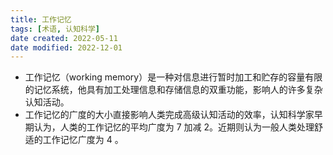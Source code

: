 ```yaml
---
title: 工作记忆
tags: [术语, 认知科学]
date created: 2022-05-11
date modified: 2022-12-01
---
```


- 工作记忆（working memory）是一种对信息进行暂时加工和贮存的容量有限的记忆系统，他具有加工处理信息和存储信息的双重功能，影响人的许多复杂认知活动。
- 工作记忆的广度的大小直接影响人类完成高级认知活动的效率，认知科学家早期认为，人类的工作记忆的平均广度为 7 加减 2。近期则认为一般人类处理舒适的工作记忆广度为 4 。
